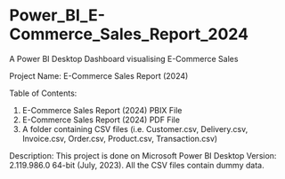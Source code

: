# Power_BI_E-Commerce_Sales_Report_2024
A Power BI Desktop Dashboard visualising E-Commerce Sales

Project Name: E-Commerce Sales Report (2024)

Table of Contents:
1. E-Commerce Sales Report (2024) PBIX File
2. E-Commerce Sales Report (2024) PDF File
3. A folder containing CSV files (i.e. Customer.csv, Delivery.csv, Invoice.csv, Order.csv, Product.csv, Transaction.csv)

Description:
This project is done on Microsoft Power BI Desktop Version: 2.119.986.0 64-bit (July, 2023).
All the CSV files contain dummy data.
